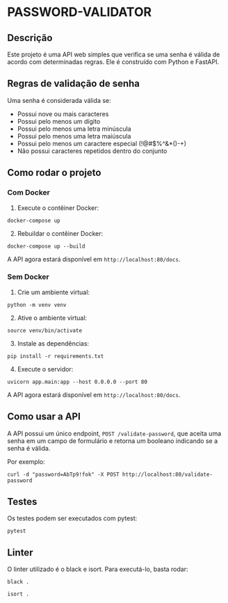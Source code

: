 # PASSWORD-VALIDATOR

## Descrição

Este projeto é uma API web simples que verifica se uma senha é válida de acordo com determinadas regras. Ele é construído com Python e FastAPI.

## Regras de validação de senha

Uma senha é considerada válida se:

- Possui nove ou mais caracteres
- Possui pelo menos um dígito
- Possui pelo menos uma letra minúscula
- Possui pelo menos uma letra maiúscula
- Possui pelo menos um caractere especial (!@#$%^&*()-+)
- Não possui caracteres repetidos dentro do conjunto

## Como rodar o projeto

### Com Docker

1.  Execute o contêiner Docker:

`docker-compose up`

2.  Rebuildar o contêiner Docker:

`docker-compose up --build`

A API agora estará disponível em `http://localhost:80/docs`.

### Sem Docker

1.  Crie um ambiente virtual:

`python -m venv venv`

2.  Ative o ambiente virtual:

`source venv/bin/activate`

3.  Instale as dependências:

`pip install -r requirements.txt` 

4.  Execute o servidor:

`uvicorn app.main:app --host 0.0.0.0 --port 80` 

A API agora estará disponível em `http://localhost:80/docs`.

## Como usar a API

A API possui um único endpoint, `POST /validate-password`, que aceita uma senha em um campo de formulário e retorna um booleano indicando se a senha é válida.

Por exemplo:

`curl -d "password=AbTp9!fok" -X POST http://localhost:80/validate-password` 

## Testes

Os testes podem ser executados com pytest:

`pytest`

## Linter

O linter utilizado é o black e isort. Para executá-lo, basta rodar:

`black .`

`isort .`